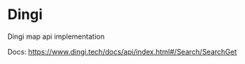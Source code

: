 # Dingi
Dingi map api implementation

Docs: https://www.dingi.tech/docs/api/index.html#/Search/SearchGet
